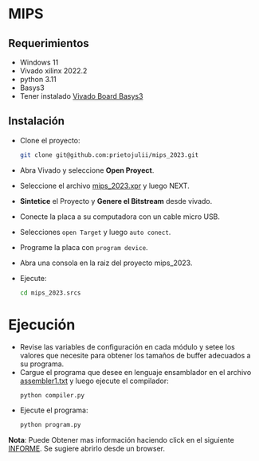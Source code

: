 # MIPS
## Requerimientos
 - Windows 11
 - Vivado xilinx 2022.2
 - python 3.11
 - Basys3
 - Tener instalado [Vivado Board Basys3](https://github.com/Digilent/vivado-boards)

## Instalación
- Clone el proyecto:
    ```bash
    git clone git@github.com:prietojulii/mips_2023.git
    ```
- Abra Vivado y seleccione **Open Proyect**.
- Seleccione el archivo [mips_2023.xpr](./mips_2023.xpr) y luego NEXT.

- **Sintetice** el Proyecto y **Genere el Bitstream** desde vivado.
- Conecte la placa a su computadora con un cable micro USB.
- Selecciones `open Target` y luego `auto conect`.
- Programe la placa con `program device`.
- Abra una consola en la raiz del proyecto mips_2023.
- Ejecute:
    ```bash 
    cd mips_2023.srcs
    ```

# Ejecución
- Revise las variables de configuración en cada módulo y setee los valores que necesite para obtener los tamaños de buffer adecuados a su programa.
- Cargue el programa que desee en lenguaje ensamblador en el archivo [assembler1.txt](./MIPS_2023.srcs/compiler.py) y luego ejecute el compilador:
    ```bash
    python compiler.py
    ```
- Ejecute el programa:
    ```bash
    python program.py
    ```

**Nota**:
Puede Obtener mas información haciendo click en el siguiente [INFORME](./docs/INFORMEMIPS.html).
Se sugiere abrirlo desde un browser.
